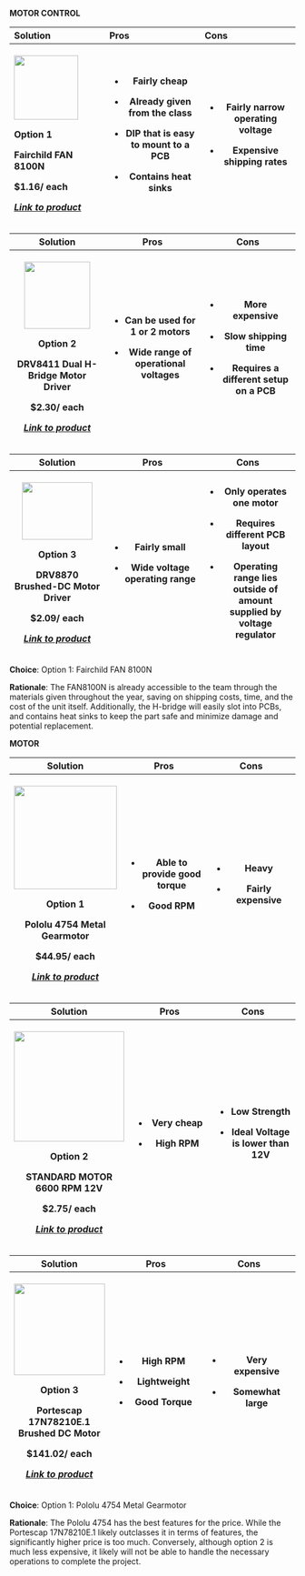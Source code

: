 **MOTOR CONTROL**

<table>
<colgroup>
<col style="width: 33%" />
<col style="width: 33%" />
<col style="width: 33%" />
</colgroup>
<thead>
<tr>
<th style="text-align: left;">Solution</th>
<th style="text-align: left;">Pros</th>
<th style="text-align: left;">Cons</th>
</tr>
<tr>
<th style="text-align: left;"><p><img
src="/assets/images/media/image3.png"
style="width:1.17188in;height:1.18049in" /></p>
<p>Option 1</p>
<p>Fairchild FAN 8100N</p>
<p>$1.16/ each</p>
<p><em><a
href="https://www.digikey.com/en/products/detail/rochester-electronics-llc/FAN8100N/11558200"><u>Link
to product</u></a></em></p></th>
<th><ul>
<li><p>Fairly cheap</p></li>
<li><p>Already given from the class</p></li>
<li><p>DIP that is easy to mount to a PCB</p></li>
<li><p>Contains heat sinks</p></li>
</ul></th>
<th><ul>
<li><p>Fairly narrow operating voltage</p></li>
<li><p>Expensive shipping rates</p></li>
</ul></th>
</tr>
</thead>
<tbody>
</tbody>
</table>

<table>
<colgroup>
<col style="width: 33%" />
<col style="width: 33%" />
<col style="width: 33%" />
</colgroup>
<thead>
<tr>
<th>Solution</th>
<th>Pros</th>
<th>Cons</th>
</tr>
<tr>
<th><p><img src="/assets/images/media/image1.png"
style="width:1.21354in;height:1.22142in" /></p>
<p>Option 2</p>
<p>DRV8411 Dual H-Bridge Motor Driver</p>
<p>$2.30/ each</p>
<p><em><a
href="https://www.digikey.com/en/products/detail/texas-instruments/DRV8411ARTER/18115551"><u>Link
to product</u></a></em></p></th>
<th><ul>
<li><p>Can be used for 1 or 2 motors</p></li>
<li><p>Wide range of operational voltages</p></li>
</ul></th>
<th><ul>
<li><p>More expensive</p></li>
<li><p>Slow shipping time</p></li>
<li><p>Requires a different setup on a PCB</p></li>
</ul></th>
</tr>
</thead>
<tbody>
</tbody>
</table>

<table>
<colgroup>
<col style="width: 33%" />
<col style="width: 33%" />
<col style="width: 33%" />
</colgroup>
<thead>
<tr>
<th>Solution</th>
<th>Pros</th>
<th>Cons</th>
</tr>
<tr>
<th><p><img src="/assets/images/media/image6.png"
style="width:1.28224in;height:1.05761in" /></p>
<p>Option 3</p>
<p>DRV8870 Brushed-DC Motor Driver</p>
<p>$2.09/ each</p>
<p><em><a
href="https://www.digikey.com/en/products/detail/texas-instruments/DRV8870DDAR/5455925"><u>Link
to product</u></a></em></p></th>
<th><ul>
<li><p>Fairly small</p></li>
<li><p>Wide voltage operating range</p></li>
</ul></th>
<th><ul>
<li><p>Only operates one motor</p></li>
<li><p>Requires different PCB layout</p></li>
<li><p>Operating range lies outside of amount supplied by voltage
regulator</p></li>
</ul></th>
</tr>
</thead>
<tbody>
</tbody>
</table>

**Choice**: Option 1: Fairchild FAN 8100N

**Rationale**: The FAN8100N is already accessible to the team through
the materials given throughout the year, saving on shipping costs, time,
and the cost of the unit itself. Additionally, the H-bridge will easily
slot into PCBs, and contains heat sinks to keep the part safe and
minimize damage and potential replacement.

**MOTOR**

<table>
<colgroup>
<col style="width: 33%" />
<col style="width: 33%" />
<col style="width: 33%" />
</colgroup>
<thead>
<tr>
<th>Solution</th>
<th>Pros</th>
<th>Cons</th>
</tr>
<tr>
<th><p><img src="/assets/images/media/image4.png"
style="width:1.88021in;height:1.89167in" /></p>
<p>Option 1</p>
<p>Pololu 4754 Metal Gearmotor</p>
<p>$44.95/ each</p>
<p><em><a
href="https://www.digikey.com/en/products/detail/pololu/4754/10450208"><u>Link
to product</u></a></em></p></th>
<th><ul>
<li><p>Able to provide good torque</p></li>
<li><p>Good RPM</p></li>
</ul></th>
<th><ul>
<li><p>Heavy</p></li>
<li><p>Fairly expensive</p></li>
</ul></th>
</tr>
</thead>
<tbody>
</tbody>
</table>

<table>
<colgroup>
<col style="width: 33%" />
<col style="width: 33%" />
<col style="width: 33%" />
</colgroup>
<thead>
<tr>
<th>Solution</th>
<th>Pros</th>
<th>Cons</th>
</tr>
<tr>
<th><p><img src="/assets/images/media/image2.png"
style="width:2.02083in;height:2.02778in" /></p>
<p>Option 2</p>
<p>STANDARD MOTOR 6600 RPM 12V</p>
<p>$2.75/ each</p>
<p><em><a
href="https://www.digikey.com/en/products/detail/sparkfun-electronics/11696/6163657"><u>Link
to product</u></a></em></p></th>
<th><ul>
<li><p>Very cheap</p></li>
<li><p>High RPM</p></li>
</ul></th>
<th><ul>
<li><p>Low Strength</p></li>
<li><p>Ideal Voltage is lower than 12V</p></li>
</ul></th>
</tr>
</thead>
<tbody>
</tbody>
</table>

<table>
<colgroup>
<col style="width: 33%" />
<col style="width: 33%" />
<col style="width: 33%" />
</colgroup>
<thead>
<tr>
<th>Solution</th>
<th>Pros</th>
<th>Cons</th>
</tr>
<tr>
<th><p><img src="/assets/images/media/image5.png"
style="width:1.66146in;height:1.67002in" /></p>
<p>Option 3</p>
<p>Portescap 17N78210E.1 Brushed DC Motor</p>
<p>$141.02/ each</p>
<p><em><a
href="https://www.digikey.com/en/products/detail/portescap/17N78210E-1/5032382"><u>Link
to product</u></a></em></p></th>
<th><ul>
<li><p>High RPM</p></li>
<li><p>Lightweight</p></li>
<li><p>Good Torque</p></li>
</ul></th>
<th><ul>
<li><p>Very expensive</p></li>
<li><p>Somewhat large</p></li>
</ul></th>
</tr>
</thead>
<tbody>
</tbody>
</table>

**Choice**: Option 1: Pololu 4754 Metal Gearmotor

**Rationale**: The Pololu 4754 has the best features for the price.
While the Portescap 17N78210E.1 likely outclasses it in terms of
features, the significantly higher price is too much. Conversely,
although option 2 is much less expensive, it likely will not be able to
handle the necessary operations to complete the project.
